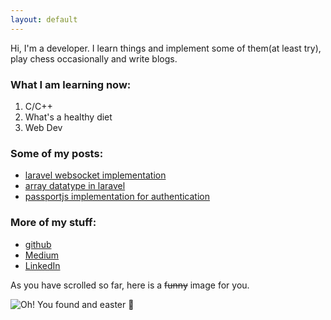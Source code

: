 ```yaml
---
layout: default
---
```


Hi, I'm a developer. I learn things and implement some of them(at least try), play chess occasionally and write blogs.

### What I am learning now:

1.  C/C++ 
2.  What's a healthy diet
3.  Web Dev


### Some of my posts:

*   [laravel websocket implementation](/post/real-time-with-laravel-websockets)
*   [array datatype in laravel](/post/working-with-array-data-type-in-laravel)
*   [passportjs implementation for authentication](/post/passportjs-authentication)

### More of my stuff:

*   [github](https://github.com/durlavkalita)
*   [Medium](https://durlavkalita.medium.com/)
*   [LinkedIn](https://www.linkedin.com/in/durlavkalita/)




As you have scrolled so far, here is a ~~funny~~ image for you.

![Oh! You found and easter 🥚](https://source.unsplash.com/400x300/?funny)


